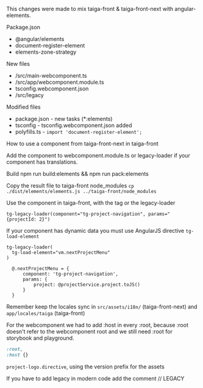 This changes were made to mix taiga-front & taiga-front-next with angular-elements.

Package.json

- @angular/elements
- document-register-element
- elements-zone-strategy

New files

- /src/main-webcomponent.ts
- /src/app/webcomponent.module.ts
- tsconfig.webcomponent.json
- /src/legacy

Modified files

- package.json - new tasks (*:elements)
- tsconfig - tsconfig.webcomponent.json added
- polyfills.ts - `import 'document-register-element';`

How to use a component from taiga-front-next in taiga-front

Add the component to webcomponent.module.ts or legacy-loader if your component has translations.

Build npm run build:elements && npm run pack:elements

Copy the result file to taiga-front node_modules `cp ./dist/elements/elements.js ../taiga-front/node_modules`

Use the component in taiga-front, with the tag or the legacy-loader 

```
tg-legacy-loader(component="tg-project-navigation", params="{projectId: 2}")
```

If your component has dynamic data you must use AngularJS directive `tg-load-element`

```
tg-legacy-loader(
  tg-load-element="vm.nextProjectMenu"
)
```

```
  @.nextProjectMenu = {
      component: 'tg-project-navigation',
      params: {
          project: @projectService.project.toJS()
      }
  }
```

Remember keep the locales sync in `src/assets/i18n/` (taiga-front-next) and `app/locales/taiga` (taiga-front)

For the webcomponent we had to add :host in every :root, because :root doesn't refer to the webcomponent root and we still need :root for storybook and playground. 

```css
:root,
:host {}
```

`project-logo.directive`, using the version prefix for the assets

If you have to add legacy in modern code add the comment // LEGACY
